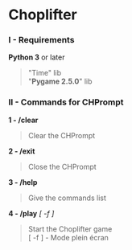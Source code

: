 # Choplifter

### I - Requirements

**Python 3** or later
> "Time" lib  
> "**Pygame 2.5.0**" lib  
  
### II - Commands for CHPrompt

**1 - /clear**  
> Clear the CHPrompt  
  
**2 - /exit**  
> Close the CHPrompt  
  
**3 - /help**  
> Give the commands list  
  
**4 - /play** *[ -f ]*  
> Start the Choplifter game  
> [ -f ] - Mode plein écran  
  